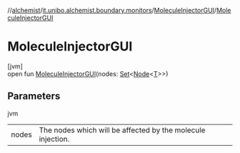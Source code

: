 //[alchemist](../../../index.md)/[it.unibo.alchemist.boundary.monitors](../index.md)/[MoleculeInjectorGUI](index.md)/[MoleculeInjectorGUI](-molecule-injector-g-u-i.md)

# MoleculeInjectorGUI

[jvm]\
open fun [MoleculeInjectorGUI](-molecule-injector-g-u-i.md)(nodes: [Set](https://docs.oracle.com/javase/8/docs/api/java/util/Set.html)<[Node](../../it.unibo.alchemist.model.interfaces/-node/index.md)<[T](../../it.unibo.alchemist.boundary.gui.effects/-draw-layers-gradient/draw-function.md)>>)

## Parameters

jvm

| | |
|---|---|
| nodes | The nodes which will be affected by the molecule injection. |
